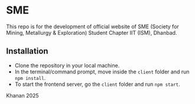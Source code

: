 # SME

This repo is for the development of official website of SME (Society for Mining, Metallurgy & Exploration) Student Chapter IIT (ISM), Dhanbad.

## Installation

- Clone the repository in your local machine.
- In the terminal/command prompt, move inside the `client` folder and run `npm install`.
- To start the frontend server, go the `client` folder and run `npm start`.



Khanan 2025

